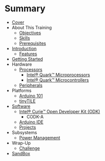# Summary

* [Cover](README.md)
* About This Training
   * [Objectives](documentation/Objectives.md)
   * [Skills](documentation/Skills.md)
   * [Prerequisites](documentation/Prerequisites.md)
* [Introduction](documentation/Introduction.md)
   * [Features](documentation/Features.md)
* [Getting Started](documentation/GettingStarted.md)
* Hardware
   * [Processors](documentation/Processor.md)
       * [Intel® Quark™ Microprocessors](documentation/IntelQuarkMicroprocessors.md)
       * [Intel® Quark™ Microcontrollers](documentation/IntelQuarkMicrocontrollers.md)
   * [Peripherals](documentation/Peripherals.md)
* Platforms
   * [Arduino 101](documentation/Arduino101.md)
   * [tinyTILE](documentation/TinyTile.md)
* [Software](documentation/Software.md)
   * [Intel® Curie™ Open Developer Kit (ODK)](documentation/IntelCurieOpenDeveloperKitOdk.md)
       * CODK-A
   * [Arduino IDE](documentation/ArduinoIde.md)
   * [Projects](documentation/Projects.md)
* Subsystems
   * [Power Management](documentation/SubsystemsPowerManagement.md)
* Wrap-Up
   * [Challenge](documentation/Challenge.md)
* [SandBox](documentation/Sandbox.md)

